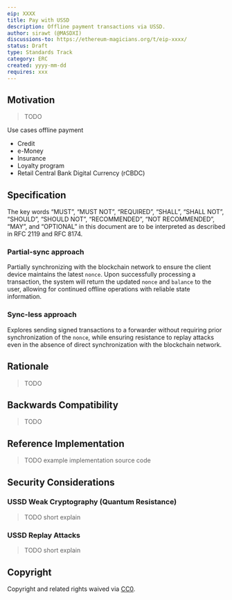 ```yaml
---
eip: XXXX
title: Pay with USSD
description: Offline payment transactions via USSD.
author: sirawt (@MASDXI)
discussions-to: https://ethereum-magicians.org/t/eip-xxxx/
status: Draft
type: Standards Track
category: ERC
created: yyyy-mm-dd
requires: xxx
---
```


<!-- 
# requires: 155, 137, 191, 681, 712 assuming
something similar to the ERC-7798: Tap to pay?
-->

## Motivation

> TODO

Use cases offline payment

- Credit
- e-Money
- Insurance
- Loyalty program
- Retail Central Bank Digital Currency (rCBDC)

## Specification

The key words “MUST”, “MUST NOT”, “REQUIRED”, “SHALL”, “SHALL NOT”, “SHOULD”, “SHOULD NOT”, “RECOMMENDED”, “NOT RECOMMENDED”, “MAY”, and “OPTIONAL” in this document are to be interpreted as described in RFC 2119 and RFC 8174.

<!-- 
**MUST** support to pay with `address` *OPTIONAL* `ens`,`phone number`, `email`, `username` or `unique Id`
not covering transaction to smart contract with USSD cause application **MAY** update the data frequently
mapped phone number to public address see: https://github.com/camaraproject/BlockchainPublicAddress 
-->

### Partial-sync approach

Partially synchronizing with the blockchain network to ensure the client device maintains the latest `nonce`. Upon successfully processing a transaction, the system will return the updated `nonce` and `balance` to the user, allowing for continued offline operations with reliable state information.

### Sync-less approach

Explores sending signed transactions to a forwarder without requiring prior synchronization of the `nonce`, while ensuring resistance to replay attacks even in the absence of direct synchronization with the blockchain network.

<!-- NOTE: For both partial-sync and sync-less approach with custodian wallet can use ERC-681 -->

## Rationale

> TODO

## Backwards Compatibility

> TODO

## Reference Implementation

> TODO example implementation source code

## Security Considerations

### USSD Weak Cryptography (Quantum Resistance)

> TODO short explain

### USSD Replay Attacks

> TODO short explain

## Copyright

Copyright and related rights waived via [CC0](../LICENSE.md).